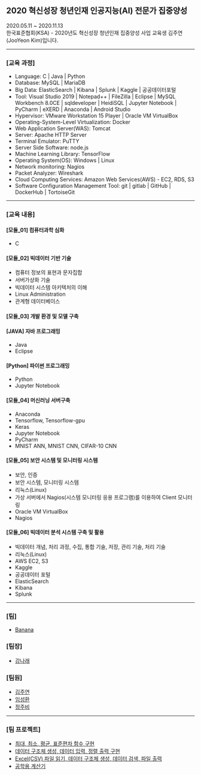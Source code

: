 ## 2020 혁신성장 청년인재 인공지능(AI) 전문가 집중양성
2020.05.11 ~ 2020.11.13 <br>
한국표준협회(KSA) - 2020년도 혁신성장 청년인재 집중양성 사업 교육생 김주연(JooYeon Kim)입니다. <br>
<hr>
<h3>[교육 과정]</h3>
<ul>
  <li> Language: C | Java | Python </li>
  <li> Database: MySQL | MariaDB</li>
  <li> Big Data: ElasticSearch | Kibana | Splunk | Kaggle | 공공데이터포털</li>
  <li> Tool: Visual Studio 2019 | Notepad++ | FileZilla | Eclipse | MySQL Workbench 8.0CE | sqldeveloper | HeidiSQL | Jupyter Notebook | PyCharm | eXERD | Anaconda | Android Studio  </li>
  <li> Hypervisor: VMware Workstation 15 Player | Oracle VM VirtualBox </li>
  <li> Operating-System-Level Virtualization: Docker </li>
  <li> Web Application Server(WAS): Tomcat </li>
  <li> Server: Apache HTTP Server </li>
  <li> Terminal Emulator: PuTTY</li>
  <li> Server Side Software: node.js </li>
  <li> Machine Learning Library: TensorFlow </li>
  <li> Operating System(OS): Windows | Linux </li>
  <li> Network monitoring: Nagios </li>
  <li> Packet Analyzer: Wireshark </li>
  <li> Cloud Computing Services: Amazon Web Services(AWS) - EC2, RDS, S3 </li>
  <li> Software Configuration Management Tool: git | gitlab | GitHub | DockerHub | TortoiseGit </li>
  </ul>
  <hr>
  
  <h3>[교육 내용]</h3>
  <h4>[모듈_01] 컴퓨터과학 심화</h4>
  <ul>
  <li>C</li>
  </ul>
  
  <h4>[모듈_02] 빅데이터 기반 기술</h4>
  <ul> 
  <li>컴퓨터 정보의 표현과 문자집합</li>
  <li>서버가상화 기술</li>
  <li>빅데이터 시스템 아키텍처의 이해</li>
  <li>Linux Administration</li>
  <li>관계형 데이터베이스</li>
  </ul>
  
  <h4>[모듈_03] 개발 환경 및 모델 구축 </h4>
  
  <h4>[JAVA] 자바 프로그래밍 </h4>
  <ul>
  <li>Java</li>
  <li>Eclipse</li>
  </ul>
  
  <h4>[Python] 파이썬 프로그래밍 </h4>
  <ul>
  <li>Python</li>
  <li>Jupyter Notebook</li>
  </ul>
  
  <h4>[모듈_04] 머신러닝 서버구축 </h4>
  <ul>
  <li>Anaconda</li>
  <li>Tensorflow, Tensorflow-gpu</li>
  <li>Keras</li>
  <li>Jupyter Notebook</li>
  <li>PyCharm</li>
  <li>MNIST ANN, MNIST CNN, CIFAR-10 CNN</li>
  </ul>
  
  <h4>[모듈_05] 보안 시스템 및 모니터링 시스템 </h4>
  <ul>
  <li>보안, 인증</li>
  <li>보안 시스템, 모니터링 시스템</li>
  <li>리눅스(Linux)</li>
  <li>가상 서버에서 Nagios(시스템 모니터링 응용 프로그램)를 이용하여 Client 모니터링</li>
  <li>Oracle VM VirtualBox</li>
  <li>Nagios</li>
  </ul>
  
  <h4>[모듈_06] 빅데이터 분석 시스템 구축 및 활용 </h4>
  <ul>
  <li>빅데이터 개념, 처리 과정, 수집, 통합 기술, 저장, 관리 기술, 처리 기술</li>
  <li>리눅스(Linux)</li>
  <li>AWS EC2, S3</li>
  <li>Kaggle</li>
  <li>공공데이터 포털</li>
  <li>ElasticSearch</li>
  <li>Kibana</li>
  <li>Splunk</li>
  </ul>
  <hr>

<h3>[팀]</h3>
<ul>
  <li><a href="https://github.com/ksa-banana/C_Language">Banana</a></li>
  </ul>
<h3>[팀장]</h3>
 <ul>
  <li><a href = "https://github.com/kang-hana" >강나래</a></li>
</ul>
  
<h3>[팀원]</h3>
 <ul>
  <li><a href="https://github.com/jysaa5">김주연</a></li>
  <li><a href="https://github.com/SeongHwan-Lim">임성환</a></li>
  <li><a href="https://github.com/JoobeeJung">정주비</a></li>
 </ul>
<hr>

<h3>[팀 프로젝트]</h3>
<ul>
  <li>
    <a href ="https://github.com/ksa-banana/C_Language/tree/master/TeamProject_20200515/version_1.0">최대, 최소, 평균, 표준편차 함수 구현</a>
  </li>
  <li>
    <a href ="https://github.com/ksa-banana/C_Language/tree/master/TeamProject_20200518/version_1.0">데이터 구조체 생성, 데이터 입력, 정렬 출력 구현</a>
  </li>
    <li>
    <a href ="https://github.com/ksa-banana/C_Language/tree/master/TeamProject_20200519/version_1.1">Excel(CSV) 파일 읽기, 데이터 구조체 생성, 데이터 검색, 파일 출력 </a>
  </li>
  <li>
    <a href="https://github.com/ksa-banana/Java_Programming">공학용 계산기</a>
  </li>
  </ul>
